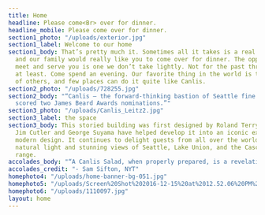 ```yaml
---
title: Home
headline: Please come<Br> over for dinner.
headline_mobile: Please come over for dinner.
section1_photo: "/uploads/exterior.jpg"
section1_label: Welcome to our home
section1_body: That’s pretty much it. Sometimes all it takes is a real invitation,
  and our family would really like you to come over for dinner. The opportunity to
  meet and serve you is one we don’t take lightly. Not for the past three generations
  at least. Come spend an evening. Our favorite thing in the world is taking care
  of others, and few places can do it quite like Canlis.
section2_photo: "/uploads/728255.jpg"
section2_body: "“Canlis — the forward-thinking bastion of Seattle fine dining just
  scored two James Beard Awards nominations.”"
section3_photo: "/uploads/Canlis_Leitz2.jpg"
section3_label: the space
section3_body: This storied building was first designed by Roland Terry in 1950.  Both
  Jim Cutler and George Suyama have helped develop it into an iconic expression of
  modern design. It continues to delight guests from all over the world with it’s
  natural light and stunning views of Seattle, Lake Union, and the Cascade mountain
  range.
accolades_body: "“A Canlis Salad, when properly prepared, is a revelation.”"
accolades_credit: "- Sam Sifton, NYT"
homephoto4: "/uploads/home-banner-bg-051.jpg"
homephoto5: "/uploads/Screen%20Shot%202016-12-15%20at%2012.52.06%20PM%20(1).png"
homephoto6: "/uploads/1110097.jpg"
layout: home
---
```

